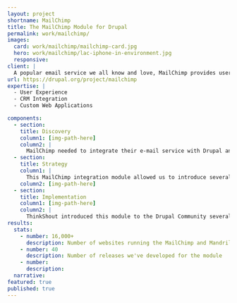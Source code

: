 ```yaml
---
layout: project
shortname: MailChimp
title: The MailChimp Module for Drupal
permalink: work/mailchimp/
images:
  card: work/mailchimp/mailchimp-card.jpg
  hero: work/mailchimp/lac-iphone-in-environment.jpg
  responsive:
client: |
  A popular email service we all know and love, MailChimp provides users with fresh, responsive tools to create eye-catching email campaigns. We thought that same robust functionality would really fly in Drupal, so in collaboration with MailChimp, we set out to unite MailChimp and Drupal. The result was the flagship MailChimp Drupal integration module that allowed Drupal site maintainers to capture emails and organize them with ease. We’re now working on their exciting e-mail transaction service, Mandrill.
url: https://drupal.org/project/mailchimp
expertise: |
  - User Experience
  - CRM Integration
  - Custom Web Applications

components:
  - section:
    title: Discovery
    column1: [img-path-here]
    column2: |
      MailChimp needed to integrate their e-mail service with Drupal and we thought it just made sense to combine these two good-looking, user-friendly platforms. This integration module needed to do more than connect the two. It needed to improve upon the existing system. 
  - section:
    title: Strategy
    column1: |
      This MailChimp integration module allowed us to introduce several great features to Drupal. The module enabled visitors to subscribe to MailChimp during site registration while administrators on the back end could create mail lists, sort the captured data, manage their campaigns, and even track anonymous users.  
    column2: [img-path-here]
  - section:
    title: Implementation
    column1: [img-path-here]
    column2: |
      ThinkShout introduced this module to the Drupal Community several years ago and continues to maintain it. It works beautifully with our Mandrill module, providing modern analytics, spam compliance features, and a reliable transactional e-mail system.
results:
  stats:
    - number: 16,000+
      description: Number of websites running the MailChimp and Mandrill modules
    - number: 40
      description: Number of releases we've developed for the module
    - number:
      description:
  narrative:
featured: true
published: true
---
```



